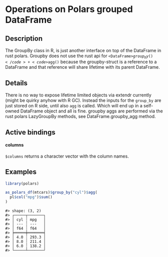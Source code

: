 

# Operations on Polars grouped DataFrame

## Description

The GroupBy class in R, is just another interface on top of the
DataFrame in rust polars. Groupby does not use the rust api for
<code>\<DataFrame\>$group_by()</code> + <code>$agg()</code> because the
groupby-struct is a reference to a DataFrame and that reference will
share lifetime with its parent DataFrame.

## Details

There is no way to expose lifetime limited objects via extendr currently
(might be quirky anyhow with R GC). Instead the inputs for the
<code>group_by</code> are just stored on R side, until also
<code>agg</code> is called. Which will end up in a self-owned DataFrame
object and all is fine. groupby aggs are performed via the rust polars
LazyGroupBy methods, see DataFrame.groupby_agg method.

## Active bindings

<h4>
columns
</h4>

<code style="white-space: pre;">$columns</code> returns a character
vector with the column names.

## Examples

``` r
library(polars)

as_polars_df(mtcars)$group_by("cyl")$agg(
  pl$col("mpg")$sum()
)
```

    #> shape: (3, 2)
    #> ┌─────┬───────┐
    #> │ cyl ┆ mpg   │
    #> │ --- ┆ ---   │
    #> │ f64 ┆ f64   │
    #> ╞═════╪═══════╡
    #> │ 4.0 ┆ 293.3 │
    #> │ 8.0 ┆ 211.4 │
    #> │ 6.0 ┆ 138.2 │
    #> └─────┴───────┘
